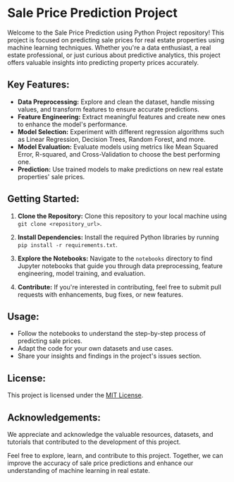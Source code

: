 # Sale Price Prediction Project

Welcome to the Sale Price Prediction using Python Project repository! This project is focused on predicting sale prices for real estate properties using machine learning techniques. Whether you're a data enthusiast, a real estate professional, or just curious about predictive analytics, this project offers valuable insights into predicting property prices accurately.

## Key Features:

- **Data Preprocessing:** Explore and clean the dataset, handle missing values, and transform features to ensure accurate predictions.
- **Feature Engineering:** Extract meaningful features and create new ones to enhance the model's performance.
- **Model Selection:** Experiment with different regression algorithms such as Linear Regression, Decision Trees, Random Forest, and more.
- **Model Evaluation:** Evaluate models using metrics like Mean Squared Error, R-squared, and Cross-Validation to choose the best performing one.
- **Prediction:** Use trained models to make predictions on new real estate properties' sale prices.

## Getting Started:

1. **Clone the Repository:** Clone this repository to your local machine using `git clone <repository_url>`.

2. **Install Dependencies:** Install the required Python libraries by running `pip install -r requirements.txt`.

3. **Explore the Notebooks:** Navigate to the `notebooks` directory to find Jupyter notebooks that guide you through data preprocessing, feature engineering, model training, and evaluation.

4. **Contribute:** If you're interested in contributing, feel free to submit pull requests with enhancements, bug fixes, or new features.

## Usage:

- Follow the notebooks to understand the step-by-step process of predicting sale prices.
- Adapt the code for your own datasets and use cases.
- Share your insights and findings in the project's issues section.

## License:

This project is licensed under the [MIT License](LICENSE).

## Acknowledgements:

We appreciate and acknowledge the valuable resources, datasets, and tutorials that contributed to the development of this project.

Feel free to explore, learn, and contribute to this project. Together, we can improve the accuracy of sale price predictions and enhance our understanding of machine learning in real estate.
